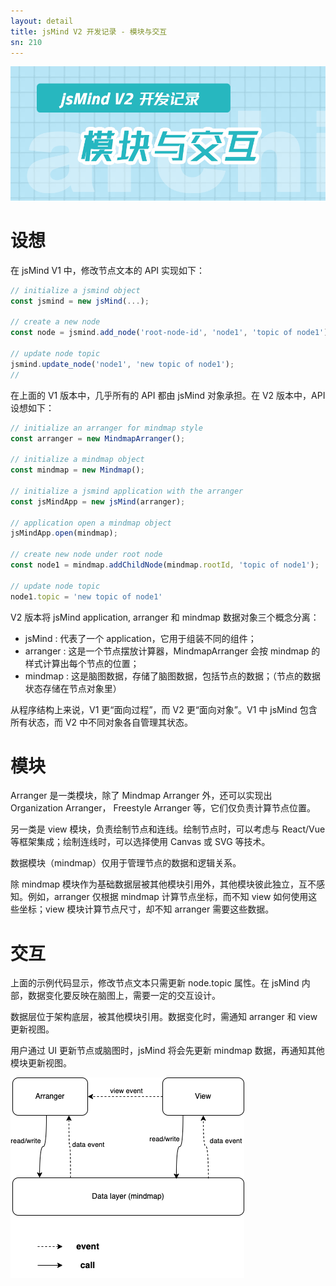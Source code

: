 ```yaml
---
layout: detail
title: jsMind V2 开发记录 - 模块与交互
sn: 210
---
```


![image](/blog/jsmind/images/2025/modules.png)

设想
===

在 jsMind V1 中，修改节点文本的 API 实现如下：

```javascript
// initialize a jsmind object
const jsmind = new jsMind(...);

// create a new node
const node = jsmind.add_node('root-node-id', 'node1', 'topic of node1')

// update node topic
jsmind.update_node('node1', 'new topic of node1');
//
```

在上面的 V1 版本中，几乎所有的 API 都由 jsMind 对象承担。在 V2 版本中，API 设想如下：

```javascript
// initialize an arranger for mindmap style
const arranger = new MindmapArranger();

// initialize a mindmap object
const mindmap = new Mindmap();

// initialize a jsmind application with the arranger
const jsMindApp = new jsMind(arranger);

// application open a mindmap object
jsMindApp.open(mindmap);

// create new node under root node
const node1 = mindmap.addChildNode(mindmap.rootId, 'topic of node1');

// update node topic
node1.topic = 'new topic of node1'
```

V2 版本将 jsMind application, arranger 和 mindmap 数据对象三个概念分离：
- jsMind : 代表了一个 application，它用于组装不同的组件；
- arranger : 这是一个节点摆放计算器，MindmapArranger 会按 mindmap 的样式计算出每个节点的位置；
- mindmap : 这是脑图数据，存储了脑图数据，包括节点的数据；（节点的数据状态存储在节点对象里）

从程序结构上来说，V1 更“面向过程”，而 V2 更“面向对象”。V1 中 jsMind 包含所有状态，而 V2 中不同对象各自管理其状态。

模块
===

Arranger 是一类模块，除了 Mindmap Arranger 外，还可以实现出 Organization Arranger， Freestyle Arranger 等，它们仅负责计算节点位置。

另一类是 view 模块，负责绘制节点和连线。绘制节点时，可以考虑与 React/Vue 等框架集成；绘制连线时，可以选择使用 Canvas 或 SVG 等技术。

数据模块（mindmap）仅用于管理节点的数据和逻辑关系。

除 mindmap 模块作为基础数据层被其他模块引用外，其他模块彼此独立，互不感知。例如，arranger 仅根据 mindmap 计算节点坐标，而不知 view 如何使用这些坐标；view 模块计算节点尺寸，却不知 arranger 需要这些数据。

交互
===

上面的示例代码显示，修改节点文本只需更新 node.topic 属性。在 jsMind 内部，数据变化要反映在脑图上，需要一定的交互设计。

数据层位于架构底层，被其他模块引用。数据变化时，需通知 arranger 和 view 更新视图。

用户通过 UI 更新节点或脑图时，jsMind 将会先更新 mindmap 数据，再通知其他模块更新视图。

![modules](/blog/jsmind/images/2025/jsmind-v2-modules.png)
